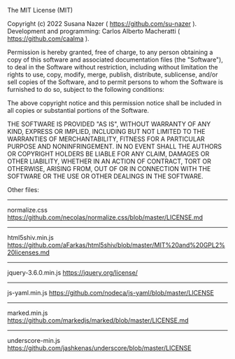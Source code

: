 The MIT License (MIT)


Copyright (c) 2022 Susana Nazer ( https://github.com/su-nazer ).
Development and programming: Carlos Alberto Macheratti ( https://github.com/caalma ).


Permission is hereby granted, free of charge, to any person obtaining a copy
of this software and associated documentation files (the "Software"), to deal
in the Software without restriction, including without limitation the rights
to use, copy, modify, merge, publish, distribute, sublicense, and/or sell
copies of the Software, and to permit persons to whom the Software is
furnished to do so, subject to the following conditions:

The above copyright notice and this permission notice shall be included in all
copies or substantial portions of the Software.

THE SOFTWARE IS PROVIDED "AS IS", WITHOUT WARRANTY OF ANY KIND, EXPRESS OR
IMPLIED, INCLUDING BUT NOT LIMITED TO THE WARRANTIES OF MERCHANTABILITY,
FITNESS FOR A PARTICULAR PURPOSE AND NONINFRINGEMENT. IN NO EVENT SHALL THE
AUTHORS OR COPYRIGHT HOLDERS BE LIABLE FOR ANY CLAIM, DAMAGES OR OTHER
LIABILITY, WHETHER IN AN ACTION OF CONTRACT, TORT OR OTHERWISE, ARISING FROM,
OUT OF OR IN CONNECTION WITH THE SOFTWARE OR THE USE OR OTHER DEALINGS IN THE
SOFTWARE.


Other files:

---------------------------------------

normalize.css
https://github.com/necolas/normalize.css/blob/master/LICENSE.md

---------------------------------------

html5shiv.min.js
https://github.com/aFarkas/html5shiv/blob/master/MIT%20and%20GPL2%20licenses.md

---------------------------------------

jquery-3.6.0.min.js
https://jquery.org/license/

---------------------------------------

js-yaml.min.js
https://github.com/nodeca/js-yaml/blob/master/LICENSE

---------------------------------------

marked.min.js
https://github.com/markedjs/marked/blob/master/LICENSE.md

---------------------------------------

underscore-min.js
https://github.com/jashkenas/underscore/blob/master/LICENSE
